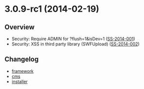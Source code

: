 # 3.0.9-rc1 (2014-02-19)

## Overview



 * Security: Require ADMIN for ?flush=1&isDev=1 ([SS-2014-001](http://www.silverstripe.org/download/security-releases/ss-2014-001-require-admin-for-flush1-and-isdev1))
 * Security: XSS in third party library (SWFUpload) ([SS-2014-002](http://www.silverstripe.org/download/security-releases/ss-2014-002-xss-in-third-party-library-swfupload/))

 ## Changelog

 * [framework](https://github.com/silverstripe/silverstripe-framework/releases/tag/3.0.9-rc1)
 * [cms](https://github.com/silverstripe/silverstripe-framework/releases/tag/3.0.9-rc1)
 * [installer](https://github.com/silverstripe/silverstripe-framework/releases/tag/3.0.9-rc1)
